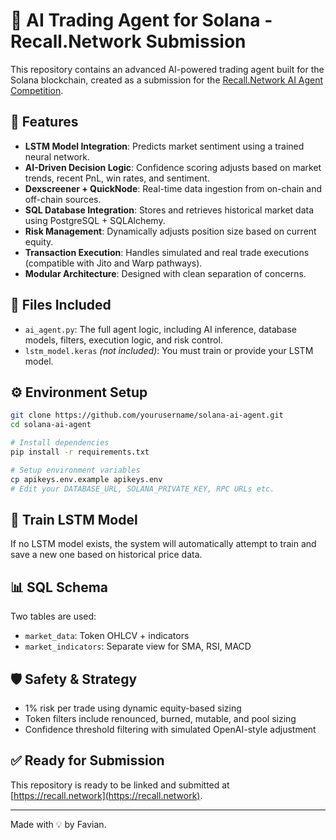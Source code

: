
# 🧠 AI Trading Agent for Solana - Recall.Network Submission

This repository contains an advanced AI-powered trading agent built for the Solana blockchain, created as a submission for the [Recall.Network AI Agent Competition](https://recall.network).

## 🚀 Features

- **LSTM Model Integration**: Predicts market sentiment using a trained neural network.
- **AI-Driven Decision Logic**: Confidence scoring adjusts based on market trends, recent PnL, win rates, and sentiment.
- **Dexscreener + QuickNode**: Real-time data ingestion from on-chain and off-chain sources.
- **SQL Database Integration**: Stores and retrieves historical market data using PostgreSQL + SQLAlchemy.
- **Risk Management**: Dynamically adjusts position size based on current equity.
- **Transaction Execution**: Handles simulated and real trade executions (compatible with Jito and Warp pathways).
- **Modular Architecture**: Designed with clean separation of concerns.

## 📂 Files Included

- `ai_agent.py`: The full agent logic, including AI inference, database models, filters, execution logic, and risk control.
- `lstm_model.keras` *(not included)*: You must train or provide your LSTM model.

## ⚙️ Environment Setup

```bash
git clone https://github.com/yourusername/solana-ai-agent.git
cd solana-ai-agent

# Install dependencies
pip install -r requirements.txt

# Setup environment variables
cp apikeys.env.example apikeys.env
# Edit your DATABASE_URL, SOLANA_PRIVATE_KEY, RPC URLs etc.
```

## 🧠 Train LSTM Model

If no LSTM model exists, the system will automatically attempt to train and save a new one based on historical price data.

## 📊 SQL Schema

Two tables are used:
- `market_data`: Token OHLCV + indicators
- `market_indicators`: Separate view for SMA, RSI, MACD

## 🛡️ Safety & Strategy

- 1% risk per trade using dynamic equity-based sizing
- Token filters include renounced, burned, mutable, and pool sizing
- Confidence threshold filtering with simulated OpenAI-style adjustment

## ✅ Ready for Submission

This repository is ready to be linked and submitted at [https://recall.network](https://recall.network).

---

Made with 💡 by Favian.
